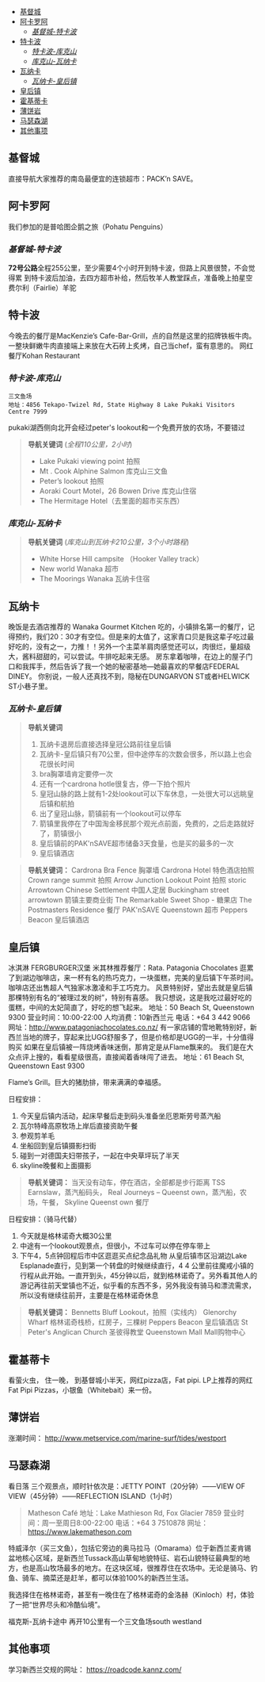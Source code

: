 - [基督城](#%E5%9F%BA%E7%9D%A3%E5%9F%8E)
- [阿卡罗阿](#%E9%98%BF%E5%8D%A1%E7%BD%97%E9%98%BF)
    - [*基督城-特卡波*](#%E5%9F%BA%E7%9D%A3%E5%9F%8E-%E7%89%B9%E5%8D%A1%E6%B3%A2)
- [特卡波](#%E7%89%B9%E5%8D%A1%E6%B3%A2)
    - [*特卡波-库克山*](#%E7%89%B9%E5%8D%A1%E6%B3%A2-%E5%BA%93%E5%85%8B%E5%B1%B1)
    - [*库克山-瓦纳卡*](#%E5%BA%93%E5%85%8B%E5%B1%B1-%E7%93%A6%E7%BA%B3%E5%8D%A1)
- [瓦纳卡](#%E7%93%A6%E7%BA%B3%E5%8D%A1)
    - [*瓦纳卡-皇后镇*](#%E7%93%A6%E7%BA%B3%E5%8D%A1-%E7%9A%87%E5%90%8E%E9%95%87)
- [皇后镇](#%E7%9A%87%E5%90%8E%E9%95%87)
- [霍基蒂卡](#%E9%9C%8D%E5%9F%BA%E8%92%82%E5%8D%A1)
- [薄饼岩](#%E8%96%84%E9%A5%BC%E5%B2%A9)
- [马瑟森湖](#%E9%A9%AC%E7%91%9F%E6%A3%AE%E6%B9%96)
- [其他事项](#%E5%85%B6%E4%BB%96%E4%BA%8B%E9%A1%B9)

## 基督城
直接导航大家推荐的南岛最便宜的连锁超市：PACK’n SAVE。

## 阿卡罗阿
我们参加的是普哈图企鹅之旅（Pohatu Penguins）

### *基督城-特卡波*
**72号公路**全程255公里，至少需要4个小时开到特卡波，但路上风景很赞，不会觉得累
到特卡波后加油，去四方超市补给，然后牧羊人教堂踩点，准备晚上拍星空
费尔利（Fairlie）羊驼

## 特卡波
今晚去的餐厅是MacKenzie’s Cafe-Bar-Grill，点的自然是这里的招牌铁板牛肉。一整块鲜嫩牛肉直接端上来放在大石砖上炙烤，自己当chef，蛮有意思的。
网红餐厅Kohan Restaurant

### *特卡波-库克山*
    三文鱼场
    地址：4856 Tekapo-Twizel Rd, State Highway 8 Lake Pukaki Visitors Centre 7999
pukaki湖西侧向北开会经过peter's lookout和一个免费开放的农场，不要错过
> **导航关键词** (*全程110公里，2小时*)
>- Lake Pukaki viewing point 拍照
>- Mt . Cook Alphine Salmon 库克山三文鱼
>- Peter’s lookout 拍照
>- Aoraki Court Motel，26 Bowen Drive 库克山住宿
>- The Hermitage Hotel（去里面的超市买东西）

### *库克山-瓦纳卡*
> **导航关键词** (*库克山到瓦纳卡210公里，3个小时路程*)
>- White Horse Hill campsite （Hooker Valley track）
>- New world Wanaka 超市
>- The Moorings Wanaka 瓦纳卡住宿

## 瓦纳卡
 晚饭是去酒店推荐的 Wanaka Gourmet Kitchen 吃的，小镇排名第一的餐厅，记得预约，我们20：30才有空位。但是来的太值了，这家青口贝是我这辈子吃过最好吃的，没有之一，力推！！另外一个主菜羊肩肉感觉还可以，肉很烂，量超级大，酱料甜甜的，可以尝试。牛排吃起来无感。
房东拿着咖啡，在边上的屋子门口和我挥手，然后告诉了我一个她的秘密基地—她最喜欢的早餐店FEDERAL DINEY。
你别说，一般人还真找不到，隐秘在DUNGARVON ST或者HELWICK ST小巷子里。 

### *瓦纳卡-皇后镇*
>**导航关键词**
>1. 瓦纳卡退房后直接选择皇冠公路前往皇后镇
>2. 瓦纳卡-皇后镇只有70公里，但中途停车的次数会很多，所以路上也会花很长时间
>3. bra胸罩墙肯定要停一次
>4. 还有一个cardrona hotle很复古，停一下拍个照片
>5. 皇冠山脉的路上就有1-2处lookout可以下车休息，一处很大可以远眺皇后镇和航拍
>6. 出了皇冠山脉，箭镇前有一个lookout可以停车
>7. 箭镇里我停在了中国淘金移民那个观光点前面，免费的，之后走路就好了，箭镇很小
>8. 皇后镇前的PAK'nSAVE超市储备3天食量，也是买的最多的一次
>9. 皇后镇酒店

>**导航关键词：**
Cardrona Bra Fence 胸罩墙
Cardrona Hotel 特色酒店拍照
Crown range summit 拍照
Arrow Junction Lookout Point 拍照
storic Arrowtown Chinese Settlement 中国人定居
Buckingham street arrowtown 箭镇主要商业街
The Remarkable Sweet Shop - 糖果店
The Postmasters Residence 餐厅
PAK'nSAVE Queenstown 超市
Peppers Beacon 皇后镇酒店

## 皇后镇
冰淇淋 FERGBURGER汉堡
米其林推荐餐厅：Rata.
Patagonia Chocolates
逛累了到湖边咖啡店，来一杯有名的热巧克力，一块蛋糕，完美的皇后镇下午茶时间。
咖啡店还出售超人气独家冰激凌和手工巧克力。
风景特别好，望出去就是皇后镇那棵特别有名的“被理过发的树”，特别有喜感。
我只想说，这是我吃过最好吃的蛋糕，中间的太妃简直了，好吃的想飞起来。
地址：50 Beach St, Queenstown 9300
营业时间：10:00-22:00
人均消费：10新西兰元
电话：+64 3 442 9066
网址：http://www.patagoniachocolates.co.nz/
有一家店铺的雪地靴特别好，新西兰当地的牌子，穿起来比UGG舒服多了，但是价格却是UGG的一半，十分值得购买
如果在皇后镇被一阵烧烤香味迷倒，那肯定是从Flame飘来的。
我们是在大众点评上搜的，看看星级很高，直接闻着香味闯了进去。
地址：61 Beach St, Queenstown East 9300

Flame’s Grill。巨大的猪肋排，带来满满的幸福感。

日程安排：
1. 今天皇后镇内活动，起床早餐后走到码头准备坐厄恩斯劳号蒸汽船
2. 瓦尔特峰高原牧场上岸后直接资助午餐
3. 参观剪羊毛
4. 坐船回到皇后镇摄影扫街
5. 碰到一对德国夫妇带孩子，一起在中央草坪玩了半天
6. skyline晚餐和上面摄影

>**导航关键词：**
当天没有动车，停在酒店，全部都是步行距离
TSS Earnslaw，蒸汽船码头，
Real Journeys – Queenst own，蒸汽船，农场，午餐，
Skyline Queenst own 餐厅

日程安排：（骑马代替）
1. 今天就是格林诺奇大概30公里
2. 中途有一个lookout观景点，但很小，不过车可以停在停车带上
3. 下午4，5点钟回程后市中区逛逛买点纪念品礼物
从皇后镇市区沿湖边Lake Esplanade直行，见到第一个转盘的时候继续直行，4 4 公里前往魔戒小镇的行程从此开始。一直开到头，45分钟以后，就到格林诺奇了。另外看其他人的游记再往前天堂镇也不近，似乎看的东西不多，另外我没有骑马和漂流需求，所以没有继续往前开，主要是在格林诺奇休息

>**导航关键词：**
Bennetts Bluff Lookout，拍照（实线内）
Glenorchy Wharf 格林诺奇栈桥，红房子，三棵树
Peppers Beacon 皇后镇酒店
St Peter's Anglican Church 圣彼得教堂
Queenstown Mall Mall购物中心

## 霍基蒂卡
看萤火虫， 住一晚， 到基督城小半天，网红pizza店，Fat pipi.
LP上推荐的网红Fat Pipi Pizzas，小银鱼（Whitebait）来一份。


## 薄饼岩
涨潮时间：  http://www.metservice.com/marine-surf/tides/westport

## 马瑟森湖
看日落
三个观景点，顺时针依次是：JETTY POINT（20分钟）——VIEW OF VIEW（45分钟）——REFLECTION ISLAND（1小时）
>Matheson Café
地址：Lake Mathieson Rd, Fox Glacier 7859
营业时间：周一至周日8:00-22:00
电话：+64 3 7510878
网址：https://www.lakematheson.com

特威泽尔（买三文鱼），包括它旁边的奥马拉马（Omarama）位于新西兰麦肯锡盆地核心区域，是新西兰Tussack高山草甸地貌特征、岩石山貌特征最典型的地方，也是高山牧场最多的地方。在这块区域，很推荐住在农场中。无论是骑马、钓鱼、骑车、摘菜还是赶羊，都可以体验100%的新西兰生活。

我选择住在格林诺奇，甚至有一晚住在了格林诺奇的金洛赫（Kinloch）村，体验了一把“世界尽头和冷酷仙境”。

福克斯-瓦纳卡途中 再开10公里有一个三文鱼场south westland

## 其他事项
学习新西兰交规的网址： https://roadcode.kannz.com/

